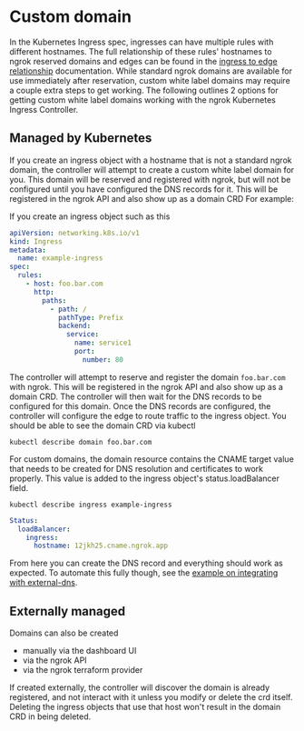 # Custom domain

In the Kubernetes Ingress spec, ingresses can have multiple rules with different hostnames. The full relationship of these rules' hostnames to ngrok reserved domains and edges can be found in the [ingress to edge relationship](./ingress-to-edge-relationship#name-based-virtual-hosting) documentation. While standard ngrok domains are available for use immediately after reservation, custom white label domains may require a couple extra steps to get working. The following outlines 2 options for getting custom white label domains working with the ngrok Kubernetes Ingress Controller.

## Managed by Kubernetes

If you create an ingress object with a hostname that is not a standard ngrok domain, the controller will attempt to create a custom white label domain for you. This domain will be reserved and registered with ngrok, but will not be configured until you have configured the DNS records for it. This will be registered in the ngrok API and also show up as a domain CRD For example:

If you create an ingress object such as this

```yaml
apiVersion: networking.k8s.io/v1
kind: Ingress
metadata:
  name: example-ingress
spec:
  rules:
    - host: foo.bar.com
      http:
        paths:
          - path: /
            pathType: Prefix
            backend:
              service:
                name: service1
                port:
                  number: 80
```

The controller will attempt to reserve and register the domain `foo.bar.com` with ngrok. This will be registered in the ngrok API and also show up as a domain CRD. The controller will then wait for the DNS records to be configured for this domain. Once the DNS records are configured, the controller will configure the edge to route traffic to the ingress object.
You should be able to see the domain CRD via kubectl

`kubectl describe domain foo.bar.com`

For custom domains, the domain resource contains the CNAME target value that needs to be created for DNS resolution and certificates to work properly. This value is added to the ingress object's status.loadBalancer field.

`kubectl describe ingress example-ingress`

```yaml
Status:
  loadBalancer:
    ingress:
      hostname: 12jkh25.cname.ngrok.app
```

From here you can create the DNS record and everything should work as expected. To automate this fully though, see the [example on integrating with external-dns](../examples/external-dns).

## Externally managed

Domains can also be created

- manually via the dashboard UI
- via the ngrok API
- via the ngrok terraform provider

If created externally, the controller will discover the domain is already registered, and not interact with it unless you modify or delete the crd itself. Deleting the ingress objects that use that host won't result in the domain CRD in being deleted.
